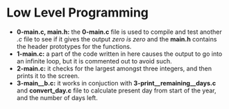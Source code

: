 # Low Level Programming

* **0-main.c, main.h:** the **0-main.c** file is used to compile and test another *.c* file to see if it gives the output *zero is zero* and the **main.h** contains the header prototypes for the functions.
* **1-main.c:** a part of the code written in here causes the output to go into an infinite loop, but it is commented out to avoid such.
* **2-main.c:** it checks for the largest amongst three integers, and then prints it to the screen.
* **3-main\__b.c:** it works in conjuction with **3-print\__remaining\__days.c** and **convert\_day.c** file to calculate present day from start of the year, and the number of days left.
